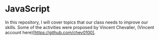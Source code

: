 # JavaScript 

In this repository, I will cover topics that our class needs to improve our skills. Some of the activities were proposed by Vincent Chevalier, (Vincent account here)[https://github.com/chev0100].